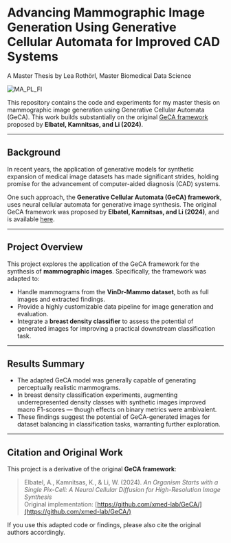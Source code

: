 # Advancing Mammographic Image Generation Using Generative Cellular Automata for Improved CAD Systems
A Master Thesis by Lea Rothörl, Master Biomedical Data Science

![MA_PL_FI](https://github.com/user-attachments/assets/b590ca55-6185-4e44-84ef-683154532f2a)


This repository contains the code and experiments for my master thesis on mammographic image generation using Generative Cellular Automata (GeCA). This work builds substantially on the original [GeCA framework](https://github.com/xmed-lab/GeCA/) proposed by **Elbatel, Kamnitsas, and Li (2024)**.

---

## Background

In recent years, the application of generative models for synthetic expansion of medical image datasets has made significant strides, holding promise for the advancement of computer-aided diagnosis (CAD) systems.

One such approach, the **Generative Cellular Automata (GeCA) framework**, uses neural cellular automata for generative image synthesis. The original GeCA framework was proposed by **Elbatel, Kamnitsas, and Li (2024)**, and is available [here](https://github.com/xmed-lab/GeCA/).  

---

## Project Overview

This project explores the application of the GeCA framework for the synthesis of **mammographic images**. Specifically, the framework was adapted to:

- Handle mammograms from the **VinDr-Mammo dataset**, both as full images and extracted findings.
- Provide a highly customizable data pipeline for image generation and evaluation.
- Integrate a **breast density classifier** to assess the potential of generated images for improving a practical downstream classification task.

---

## Results Summary

- The adapted GeCA model was generally capable of generating perceptually realistic mammograms.
- In breast density classification experiments, augmenting underrepresented density classes with synthetic images improved macro F1-scores — though effects on binary metrics were ambivalent.
- These findings suggest the potential of GeCA-generated images for dataset balancing in classification tasks, warranting further exploration.

---

## Citation and Original Work

This project is a derivative of the original **GeCA framework**:

> Elbatel, A., Kamnitsas, K., & Li, W. (2024). *An Organism Starts with a Single Pix-Cell: A Neural Cellular Diffusion for High-Resolution Image Synthesis*  
> Original implementation: [https://github.com/xmed-lab/GeCA/](https://github.com/xmed-lab/GeCA/)

If you use this adapted code or findings, please also cite the original authors accordingly.
